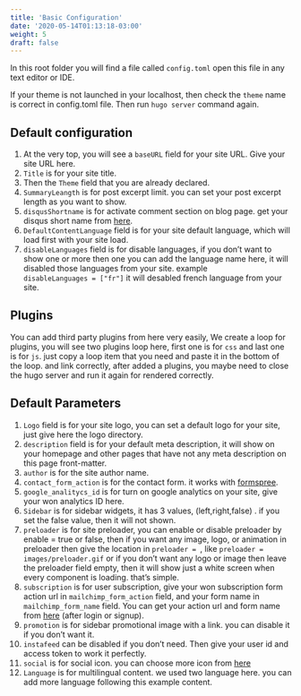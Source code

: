 ```yaml
---
title: 'Basic Configuration'
date: '2020-05-14T01:13:18-03:00'
weight: 5
draft: false
---
```

In this root folder you will find a file called `config.toml` open this file in any text editor or IDE.

If your theme is not launched in your localhost, then check the `theme` name is correct in config.toml file. Then run `hugo server` command again.

Default configuration
---------------------

1. At the very top, you will see a `baseURL` field for your site URL. Give your site URL here.
2. `Title` is for your site title.
3. Then the `Theme` field that you are already declared.
4. `SummaryLeangth` is for post excerpt limit. you can set your post excerpt length as you want to show.
5. `disqusShortname` is for activate comment section on blog page. get your disqus short name from [here](https://disqus.com/).
6. `DefaultContentLanguage` field is for your site default language, which will load first with your site load.
7. `disableLanguages` field is for disable languages, if you don’t want to show one or more then one you can add the language name here, it will disabled those languages from your site. example   
  `disableLanguages = ["fr"]` it will desabled french language from your site.

Plugins
-------

You can add third party plugins from here very easily, We create a loop for plugins, you will see two plugins loop here, first one is for `css` and last one is for `js`. just copy a loop item that you need and paste it in the bottom of the loop. and link correctly, after added a plugins, you maybe need to close the hugo server and run it again for rendered correctly.

Default Parameters
------------------

1. `Logo` field is for your site logo, you can set a default logo for your site, just give here the logo directory.
2. `description` field is for your default meta description, it will show on your homepage and other pages that have not any meta description on this page front-matter.
3. `author` is for the site author name.
4. `contact_form_action` is for the contact form. it works with [formspree](https://formspree.io/).
5. `google_analitycs_id` is for turn on google analytics on your site, give your won analytics ID here.
6. `Sidebar` is for sidebar widgets, it has 3 values, (left,right,false) . if you set the false value, then it will not shown.
7. `preloader` is for site preloader, you can enable or disable preloader by enable = true or false, then if you want any image, logo, or animation in preloader then give the location in `preloader = `, like `preloader = images/preloader.gif` or if you don’t want any logo or image then leave the preloader field empty, then it will show just a white screen when every component is loading. that’s simple.
8. `subscription` is for user subscription, give your won subscription form action url in `mailchimp_form_action` field, and your form name in `mailchimp_form_name` field. You can get your action url and form name from [here](https://us4.admin.mailchimp.com/campaigns/#/create-campaign/explore/form) (after login or signup).
9. `promotion` is for sidebar promotional image with a link. you can disable it if you don’t want it.
10. `instafeed` can be disabled if you don’t need. Then give your user id and access token to work it perfectly.
11. `social` is for social icon. you can choose more icon from [here](https://themify.me/themify-icons)
12. `Language` is for multilingual content. we used two language here. you can add more language following this example content.
